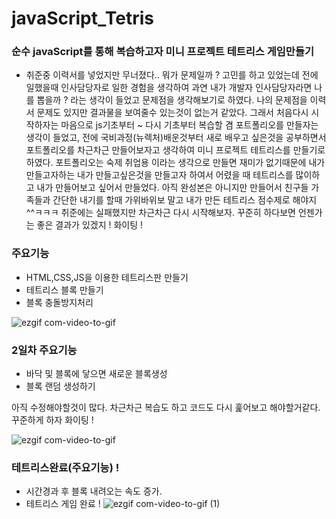 # javaScript_Tetris

### 순수 javaScript를 통해 복습하고자 미니 프로젝트 테트리스 게임만들기


- 취준중 이력서를 넣었지만 무너졌다..
뭐가 문제일까 ? 고민를 하고 있었는데 전에 일했을때 인사담당자로 일한 경험을 생각하여 과연 내가 개발자 인사담당자라면 나를 뽑을까 ? 라는 생각이 들었고
문제점을 생각해보기로 하였다. 나의 문제점을 이력서 문제도 있지만 결과물을 보여줄수 있는것이 없는거 같았다.
그래서 처음다시 시작하자는 마음으로 js기초부터 ~ 다시 기초부터 복습할 겸 포트폴리오를 만들자는 생각이 들었고, 전에 국비과정(뉴렉처)배운것부터 새로 배우고 싶은것을 공부하면서
포트폴리오를 차근차근 만들어보자고 생각하여 미니 프로젝트 테트리스를 만들기로 하였다.
포트폴리오는 숙제 취업용 이라는 생각으로 만들면 재미가 없기때문에 내가 만들고자하는 내가 만들고싶은것을 만들고자 하여서 어렸을 때 테트리스를 많이하고 내가 만들어보고 싶어서 만들었다.
아직 완성본은 아니지만 만들어서 친구들 가족들과 간단한 내기를 할때 가위바위보 말고 내가 만든 테트리스 점수제로 해야지 ^^ㅋㅋㅋ
취준에는 실패했지만 차근차근 다시 시작해보자. 꾸준히 하다보면 언젠가는 좋은 결과가 있겠지 ! 화이팅 !

### 주요기능

- HTML,CSS,JS을 이용한 테트리스판 만들기
- 테트리스 블록 만들기
- 블록 충돌방지처리


![ezgif com-video-to-gif](https://github.com/mjhn010/JS/assets/120008573/8251e725-7510-4cbd-995e-e24825338596)

### 2일차 주요기능
- 바닥 및 블록에 닿으면 새로운 블록생성
- 블록 랜덤 생성하기

아직 수정해야할것이 많다. 차근차근 복습도 하고 코드도 다시 훑어보고 해야할거같다. 꾸준하게 하자 화이팅 !

![ezgif com-video-to-gif](https://github.com/mjhn010/JS/assets/120008573/461794f0-323c-45f1-91d1-c2045cc6000a)


### 테트리스완료(주요기능) !
- 시간경과 후 블록 내려오는 속도 증가.
- 테트리스 게임 완료 !
![ezgif com-video-to-gif (1)](https://github.com/mjhn010/JS/assets/120008573/2fceb0a2-1e89-4a67-95c5-f5f9180ac349)
